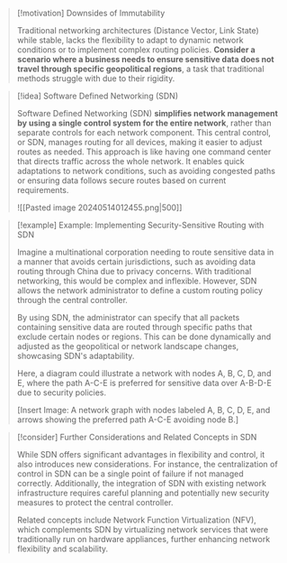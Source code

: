 > [!motivation] Downsides of Immutability
> 
> Traditional networking architectures (Distance Vector, Link State) while stable, lacks the flexibility to adapt to dynamic network conditions or to implement complex routing policies. **Consider a scenario where a business needs to ensure sensitive data does not travel through specific geopolitical regions**, a task that traditional methods struggle with due to their rigidity.

> [!idea] Software Defined Networking (SDN)
> 
> Software Defined Networking (SDN) **simplifies network management by using a single control system for the entire network**, rather than separate controls for each network component. This central control, or SDN, manages routing for all devices, making it easier to adjust routes as needed. This approach is like having one command center that directs traffic across the whole network. It enables quick adaptations to network conditions, such as avoiding congested paths or ensuring data follows secure routes based on current requirements.
> 
> ![[Pasted image 20240514012455.png|500]]

> [!example] Example: Implementing Security-Sensitive Routing with SDN
> 
> Imagine a multinational corporation needing to route sensitive data in a manner that avoids certain jurisdictions, such as avoiding data routing through China due to privacy concerns. With traditional networking, this would be complex and inflexible. However, SDN allows the network administrator to define a custom routing policy through the central controller. 
> 
> By using SDN, the administrator can specify that all packets containing sensitive data are routed through specific paths that exclude certain nodes or regions. This can be done dynamically and adjusted as the geopolitical or network landscape changes, showcasing SDN's adaptability.
> 
> Here, a diagram could illustrate a network with nodes A, B, C, D, and E, where the path A-C-E is preferred for sensitive data over A-B-D-E due to security policies.
> 
> [Insert Image: A network graph with nodes labeled A, B, C, D, E, and arrows showing the preferred path A-C-E avoiding node B.]

> [!consider] Further Considerations and Related Concepts in SDN
> 
> While SDN offers significant advantages in flexibility and control, it also introduces new considerations. For instance, the centralization of control in SDN can be a single point of failure if not managed correctly. Additionally, the integration of SDN with existing network infrastructure requires careful planning and potentially new security measures to protect the central controller. 
> 
> Related concepts include Network Function Virtualization (NFV), which complements SDN by virtualizing network services that were traditionally run on hardware appliances, further enhancing network flexibility and scalability.